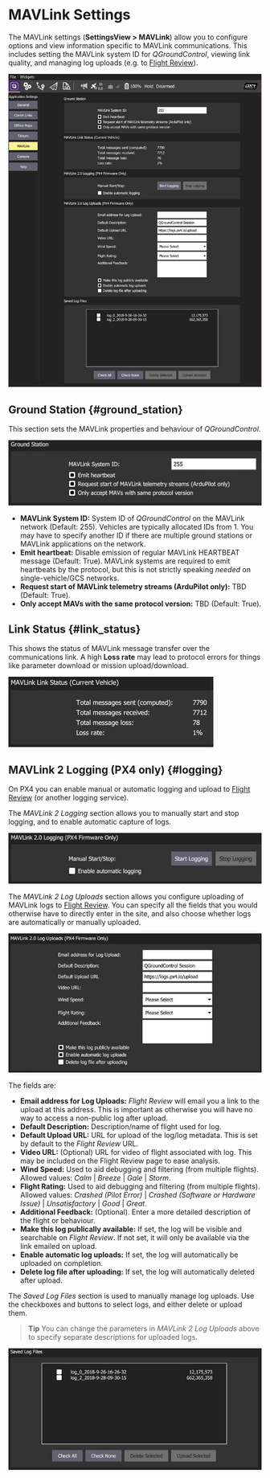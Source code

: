 # MAVLink Settings

The MAVLink settings (**SettingsView > MAVLink**) allow you to configure options and view information specific to MAVLink communications.
This includes setting the MAVLink system ID for *QGroundControl*, viewing link quality, and managing log uploads (e.g. to [Flight Review](https://logs.px4.io)).

![MAVLink settings scren](../../assets/settings/mavlink/overview.jpg)

## Ground Station {#ground_station}

This section sets the MAVLink properties and behaviour of *QGroundControl*.

![Ground Station](../../assets/settings/mavlink/ground_station.jpg)

- **MAVLink System ID:** System ID of *QGroundControl* on the MAVLink network (Default: 255).
  Vehicles are typically allocated IDs from 1. 
  You may have to specify another ID if there are multiple ground stations or MAVLink applications on the network. 
- **Emit heartbeat:** Disable emission of regular MAVLink HEARTBEAT message (Default: True).
  MAVLink systems are required to emit heartbeats by the protocol, but this is not strictly speaking *needed* on single-vehicle/GCS networks.
- **Request start of MAVLink telemetry streams (ArduPilot only):** TBD (Default: True).
- **Only accept MAVs with the same protocol version:** TBD (Default: True).

## Link Status {#link_status}

This shows the status of MAVLink message transfer over the communications link. 
A high **Loss rate** may lead to protocol errors for things like parameter download or mission upload/download.

![Link Status](../../assets/settings/mavlink/link_status.jpg)

## MAVLink 2 Logging (PX4 only) {#logging}

On PX4 you can enable manual or automatic logging and upload to [Flight Review](https://logs.px4.io) (or another logging service).

The *MAVLink 2 Logging* section allows you to manually start and stop logging, and to enable automatic capture of logs. 

![MAVLink 2 Logging](../../assets/settings/mavlink/mavlink2_logging.jpg)

The *MAVLink 2 Log Uploads* section allows you configure uploading of MAVLink logs to [Flight Review](https://logs.px4.io).
You can specify all the fields that you would otherwise have to directly enter in the site, and also choose whether logs are automatically or manually uploaded.

![MAVLink 2 Log Uploads](../../assets/settings/mavlink/mavlink2_log_uploads.jpg)

The fields are:
- **Email address for Log Uploads:** *Flight Review* will email you a link to the upload at this address.
  This is important as otherwise you will have no way to access a non-public log after upload.
- **Default Description:** Description/name of flight used for log.
- **Default Upload URL:** URL for upload of the log/log metadata. 
  This is set by default to the *Flight Review* URL.
- **Video URL:** (Optional) URL for video of flight associated with log.
  This may be included on the Flight Review page to ease analysis.
- **Wind Speed:** Used to aid debugging and filtering (from multiple flights). Allowed values: *Calm* | *Breeze* | *Gale* | *Storm*. 
- **Flight Rating:** Used to aid debugging and filtering (from multiple flights). Allowed values: *Crashed (Pilot Error)* | *Crashed (Software or Hardware Issue)* | *Unsatisfactory* | *Good* | *Great*.
- **Additional Feedback:** (Optional). Enter a more detailed description of the flight or behaviour.
- **Make this log publically available:** If set, the log will be visible and searchable on *Flight Review*. 
  If not set, it will only be available via the link emailed on upload.
- **Enable automatic log uploads:** If set, the log will automatically be uploaded on completion.
- **Delete log file after uploading:** If set, the log will automatically deleted after upload.

The *Saved Log Files* section is used to manually manage log uploads.
Use the checkboxes and buttons to select logs, and either delete or upload them.

> **Tip** You can change the parameters in *MAVLink 2 Log Uploads* above to specify separate descriptions for uploaded logs.

![Saved log files](../../assets/settings/mavlink/saved_log_files.jpg)
